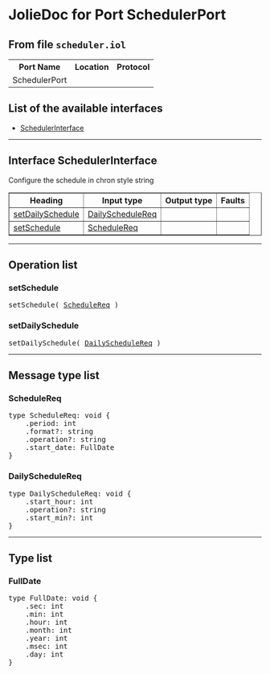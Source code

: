 <html>
<head></head><body>
<h1>JolieDoc for Port SchedulerPort</h1>
<h2>From file <code>scheduler.iol
</code></h2>
<table>
<tr>
<th>Port Name</th>
<th>Location</th>
<th>Protocol</th>
</tr>
<tr>
<td>SchedulerPort</td>
<td></td>
<td></td>
</tr>
</table>
<h2>List of the available interfaces</h2>
<ul>
<li><a href="#SchedulerInterface">SchedulerInterface </a>
</ul>
<hr>
<h2 id=SchedulerInterface>Interface SchedulerInterface</h2>
<a name="SchedulerInterface"></a>
Configure the schedule in chron style string
<table border="1">
<tr>
<th>Heading</th>
<th>Input type</th>
<th>Output type</th>
<th>Faults</th>
</tr>
<tr>
<td><a href="#setDailySchedule">setDailySchedule</a></td>
<td><a href="#DailyScheduleReq">DailyScheduleReq</a><br /></td><td>&nbsp;</td><td>&nbsp;</td>
</tr>
</tr>
<tr>
<td><a href="#setSchedule">setSchedule</a></td>
<td><a href="#ScheduleReq">ScheduleReq</a><br /></td><td>&nbsp;</td><td>&nbsp;</td>
</tr>
</tr>
</table>
<hr>
<h2>Operation list</h2>
<div class="operation-title"><a name="setSchedule"></a><h3 id="setSchedule">setSchedule</h3></div>
<p><pre>setSchedule( <a href="#ScheduleReq">ScheduleReq</a> )</pre></p>
<div class="operation-title"><a name="setDailySchedule"></a><h3 id="setDailySchedule">setDailySchedule</h3></div>
<p><pre>setDailySchedule( <a href="#DailyScheduleReq">DailyScheduleReq</a> )</pre></p>
<hr>
<h2>Message type list</h2>
<a name="ScheduleReq"></a><h3 id="ScheduleReq">ScheduleReq</h3>
<pre lang="jolie">type ScheduleReq: void { 
    .period: int
    .format?: string
    .operation?: string
    .start_date: FullDate
}</pre>
<a name="DailyScheduleReq"></a><h3 id="DailyScheduleReq">DailyScheduleReq</h3>
<pre lang="jolie">type DailyScheduleReq: void { 
    .start_hour: int
    .operation?: string
    .start_min?: int
}</pre>
<hr>
<h2>Type list</h2>
<h3 id="FullDate">FullDate</h3>
<a name="FullDate"></a>
<pre lang="jolie">type FullDate: void { 
    .sec: int
    .min: int
    .hour: int
    .month: int
    .year: int
    .msec: int
    .day: int
}</pre>
</body>
</html>
